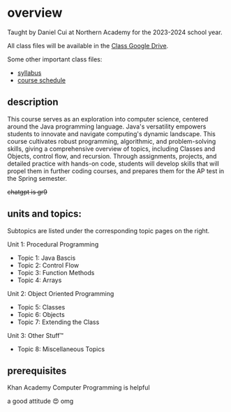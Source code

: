 # overview

Taught by Daniel Cui at Northern Academy for the 2023-2024 school year.

All class files will be available in the [Class Google Drive](https://drive.google.com/drive/folders/130QbcWkTOuKqCkhSzxFWXvvPfQSHtRTO?usp=sharing).

Some other important class files: 
- [syllabus](https://docs.google.com/document/d/1-Bdyv350KprZEWiDSNYZBfvYsA5BSC8kcllGCgytmCo/edit?usp=sharing)
- [course schedule](https://docs.google.com/document/d/1UQ9BooMr7BT5xf9itW64xacC-pd6dp2qV3KbGGcTfgI/edit?usp=sharing)

## description
 
This course serves as an exploration into computer science, centered around the Java programming language. Java's versatility empowers students to innovate and navigate computing's dynamic landscape. This course cultivates robust programming, algorithmic, and problem-solving skills, giving a comprehensive overview of topics, including Classes and Objects, control flow, and recursion. Through assignments, projects, and detailed practice with hands-on code, students will develop skills that will propel them in further coding courses, and prepares them for the AP test in the Spring semester. 

~~chatgpt is gr9~~

## units and topics: 
Subtopics are listed under the corresponding topic pages on the right. 

Unit 1: Procedural Programming
- Topic 1: Java Bascis
- Topic 2: Control Flow
- Topic 3: Function Methods
- Topic 4: Arrays

Unit 2: Object Oriented Programming
- Topic 5: Classes
- Topic 6: Objects
- Topic 7: Extending the Class

Unit 3: Other Stuff™️
- Topic 8: Miscellaneous Topics

## prerequisites

Khan Academy Computer Programming is helpful

a good attitude 😍 omg
